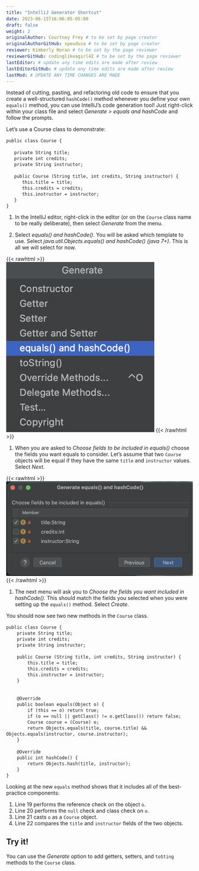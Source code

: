 ```yaml
---
title: "IntelliJ Generator Shortcut"
date: 2023-06-15T16:06:05-05:00
draft: false
weight: 2
originalAuthor: Courtney Frey # to be set by page creator
originalAuthorGitHub: speudusa # to be set by page creator
reviewer: Kimberly Horan # to be set by the page reviewer
reviewerGitHub: codinglikeagirl42 # to be set by the page reviewer
lastEditor: # update any time edits are made after review
lastEditorGitHub: # update any time edits are made after review
lastMod: # UPDATE ANY TIME CHANGES ARE MADE
---
```


Instead of cutting, pasting, and refactoring old code to ensure that you create a well-structured `hashCode()` method whenever you define your own `equals()` method, you can use IntelliJ’s code generation tool! Just right-click within your class file and select _Generate > equals and hashCode_ and follow the prompts.

Let’s use a Course class to demonstrate:

```java{linenos=table,hl_lines=[],linenostart=1}
public class Course {

   private String title;
   private int credits;
   private String instructor;

   public Course (String title, int credits, String instructor) {
      this.title = title;
      this.credits = credits;
      this.instructor = instructor;
   }
}
```

1. In the IntelliJ editor, right-click in the editor (or on the `Course` class name to be really deliberate), then select _Generate_ from the menu.

1. Select _equals() and hashCode()_.  You will be asked which template to use.  Select _java.util.Objects.equals() and hashCode() (java 7+)_.  This is all we will select for now.

{{< rawhtml >}}
   <img src="../images/equals-hasCode.png" alt="menu for shortcuts" />
{{< /rawhtml >}}

1. When you are asked to _Choose fields to be included in equals()_  choose the fields you want equals to consider. Let’s assume that two `Course` objects will be equal if they have the same `title` and `instructor` values.  Select _Next_.

{{< rawhtml >}}
   <img src="../images/select-elements.png" alt="menu selecting fields" />
{{< /rawhtml >}}

1. The next menu will ask you to _Choose the fields you want included in hashCode()_.  This should match the fields you selected when you were setting up the `equals()` method.  Select _Create_.

You should now see two new methods in the `Course` class.

```java{linenos=table,hl_lines=[],linenostart=1}
public class Course {
    private String title;
    private int credits;
    private String instructor;

    public Course (String title, int credits, String instructor) {
        this.title = title;
        this.credits = credits;
        this.instructor = instructor;
    }


    @Override
    public boolean equals(Object o) {
        if (this == o) return true;
        if (o == null || getClass() != o.getClass()) return false;
        Course course = (Course) o;
        return Objects.equals(title, course.title) && Objects.equals(instructor, course.instructor);
    }

    @Override
    public int hashCode() {
        return Objects.hash(title, instructor);
    }
}
```

Looking at the new `equals` method shows that it includes all of the best-practice components:

   1. Line 19 performs the reference check on the object `o`.
   1. Line 20 performs the `null` check and class check on `o`.
   1. Line 21 casts `o` as a `Course` object.
   1. Line 22 compares the `title` and `instructor` fields of the two objects.

## Try it! 

You can use the _Generate_ option to add getters, setters, and `toSting` methods to the `Course` class.